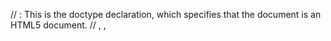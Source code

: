 
// <!DOCTYPE html>: This is the doctype declaration, which specifies that the document is an HTML5 document.
// <html>, <head>, <title>, <body>: These are HTML tags that define the structure and content of the webpage. The <head> tag contains metadata about the document, and the <title> tag sets the title of the webpage that appears in the browser's title bar. The <body> tag contains the visible content of the webpage.
// <h1>: This is a heading tag that displays the text "Random Dog Photo Gallery" as the main heading on the webpage.
// <button>: This is a button element with the id attribute set to "fetchButton". It represents a clickable button that triggers an action when clicked.
// <ul>: This is an unordered list element with the id attribute set to "gallery". It will serve as the container for the dog images in the photo gallery.
// <script src="script.js"></script>: This is a script tag that links an external JavaScript file named "script.js" to the HTML file. The JavaScript code written in "script.js" will be executed when the webpage loads.



// async function fetchRandomDogImage() { ... }: This declares an asynchronous function named fetchRandomDogImage. The async keyword indicates that the function will use the await keyword to handle promises. This function is responsible for making the API call to fetch a random dog image and displaying it in the gallery.
// try { ... }: This initiates a try block, which allows us to catch any errors that may occur during the execution of the code inside the block.
// const response = await fetch('https://dog.ceo/api/breeds/image/random');: This line makes an API call to the specified URL using the fetch function. The await keyword indicates that the code should wait until the promise returned by fetch is resolved. The response object is stored in the response variable.
// const data = await response.json();: This line uses the await keyword to wait until the promise returned by response.json() is resolved. It parses the response body as JSON and stores the resulting data in the data variable.
// if (data.status === 'success') { ... }: This checks if the API response has a status property with a value of 'success'. If it does, it means that the API call was successful.
// const listItem = document.createElement('li');: This creates a new list item element (<li>).
// const image = document.createElement('img');: This creates a new image element (<img>).
// image.src = data.message;: This sets the src attribute of the image element to the message property of the data object. The message property contains the URL of the random dog image.
// listItem.appendChild(image);: This appends the image element as a child of the list item element.
// const gallery = document.getElementById('gallery');: This retrieves the gallery element from the DOM using its id attribute.
// gallery.appendChild(listItem);: This appends the list item (with the image) as a child of the gallery element. This adds the dog image to the gallery.
// console.error('Failed to fetch dog image:', data.message);: If the API response has a status other than 'success', this line logs an error message to the console, indicating that the dog image could not be fetched.
// console.error('Error fetching dog image:', error);: This line logs an error message to the console if any error occurs during the API call or parsing of the response.
// const fetchButton = document.getElementById('fetchButton');: This retrieves the fetch button element from the DOM using its id attribute.
// fetchButton.addEventListener('click', () => { ... });: This adds an event listener to the fetchButton element. It listens for the 'click' event, which occurs when the button is clicked by the user. The second argument is an anonymous arrow function that acts as the event handler for the click event.